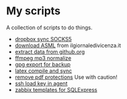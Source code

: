 # My scripts

A collection of scripts to do things.

* [dropbox sync SOCKS5](Dropbox-Sync-SOCKS5/)
* [download ASML](ilgiornaledivicenza.it/) from ilgiornaledivicenza.it
* [extract data from github.org](extract-data-from-github-org/)
* [ffmpeg mp3 normalize](ffmpeg_mp3_normalize/)
* [gpg export for backup](gpg_export/)
* [latex compile and sync](tex-compile-and-sync/)
* [remove pdf protections](removepdfprotections/) Use with caution!
* [ssh load key in agent](ssh-load-key/)
* [zabbix templates for SQLExpress](zabbix/)
